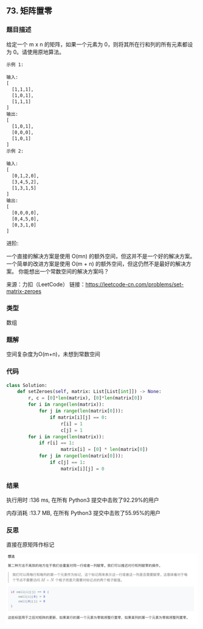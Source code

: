 ## 73. 矩阵置零



### 题目描述

给定一个 m x n 的矩阵，如果一个元素为 0，则将其所在行和列的所有元素都设为 0。请使用原地算法。

```
示例 1:

输入: 
[
  [1,1,1],
  [1,0,1],
  [1,1,1]
]
输出: 
[
  [1,0,1],
  [0,0,0],
  [1,0,1]
]
示例 2:

输入: 
[
  [0,1,2,0],
  [3,4,5,2],
  [1,3,1,5]
]
输出: 
[
  [0,0,0,0],
  [0,4,5,0],
  [0,3,1,0]
]
```

进阶:

一个直接的解决方案是使用  O(mn) 的额外空间，但这并不是一个好的解决方案。
一个简单的改进方案是使用 O(m + n) 的额外空间，但这仍然不是最好的解决方案。
你能想出一个常数空间的解决方案吗？

来源：力扣（LeetCode）
链接：https://leetcode-cn.com/problems/set-matrix-zeroes

### 类型

数组

### 题解

空间复杂度为O(m+n)，未想到常数空间



### 代码

```python
class Solution:
    def setZeroes(self, matrix: List[List[int]]) -> None:
    	r, c = [0]*len(matrix), [0]*len(matrix[0])
    	for i in range(len(matrix)):
    		for j in range(len(matrix[0])):
    			if matrix[i][j] == 0:
    				r[i] = 1
    				c[j] = 1
    	for i in range(len(matrix)):
    		if r[i] == 1:
    				matrix[i] = [0] * len(matrix[0])
    		for j in range(len(matrix[0])):
    			if c[j] == 1:
    				matrix[i][j] = 0
```



### 结果

执行用时 :136 ms, 在所有 Python3 提交中击败了92.29%的用户

内存消耗 :13.7 MB, 在所有 Python3 提交中击败了55.95%的用户



### 反思

直接在原矩阵作标记

<img src="../images/13.png" style="zoom:50%;" />